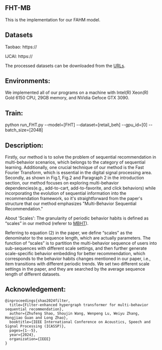 ## FHT-MB
This is the implementation for our FAHM model.


## Datasets
Taobao: https://

IJCAI: https://

The processed datasets can be downloaded from the [URLs](https://drive.google.com/drive/u/1/my-drive).

## Environments:
We implemented all of our programs on a machine with Intel(R) Xeon(R) Gold 6150 CPU, 29GB memory, and NVidia Gefoce GTX 3090.

## Train:
python run_FHT.py --model=[FHT] --dataset=[retail_beh] --gpu_id=[0] --batch_size=[2048]

## Description:
Firstly, our method is to solve the problem of sequential recommendation in multi-behavior scenarios, which belongs to the category of sequential learning. Additionally, one crucial technique of our method is the Fast Fourier Transform, which is essential in the digital signal processing area. Secondly, as shown in Fig.1, Fig.2 and Paragraph 2 in the introduction section, our method focuses on exploring multi-behavior dependencies(e.g., add-to-cart, add-to-favorite, and click behaviors) while incorporating the evolution of sequential information into the recommendation framework, so it's straightforward from the paper's structure that our method emphasizes "Multi-Behavior Sequential Recommendation."

About 'Scales':
The granularity of periodic behavior habits is defined as “scales” in our method (referer to [MBHT](https://github.com/yuh-yang/MBHT-KDD22)). 

Referring to equation (2) in the paper, we define “scales” as the denominator to the sequence length, which are actually parameters. The function of “scales” is to partition the multi-behavior sequence of users into sub-sequences with different scale settings, and then further generate scale-specific behavior embedding for better recommendation, which corresponds to the behavior habits changes mentioned in our paper, i.e., item transitions with different periodic trends. We set two different scale settings in the paper, and they are searched by the average sequence length of different datasets. 

## Acknowledgement:
```
@inproceedings{shao2024filter,
  title={Filter-enhanced hypergraph transformer for multi-behavior sequential recommendation},
  author={Zhufeng Shao, Shoujin Wang, Wenpeng Lu, Weiyu Zhang, Hongjiao Guan and Long Zhao},
  booktitle={IEEE International Conference on Acoustics, Speech and Signal Processing (ICASSP)},
  pages={1--5},
  year={2024},
  organization={IEEE}
}
```
